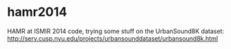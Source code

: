 hamr2014
========

HAMR at ISMIR 2014 code, trying some stuff on the UrbanSound8K dataset: http://serv.cusp.nyu.edu/projects/urbansounddataset/urbansound8k.html
